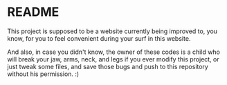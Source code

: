 # README

This project is supposed to be a website currently being improved to, you know, for you to feel convenient during your surf in this website.

And also, in case you didn't know, the owner of these codes is a child who will break your jaw, arms, neck, and legs if you ever modify this project, or just tweak some files, and save those bugs and push to this repository without his permission. :) 
